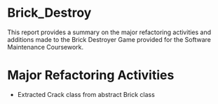 # Brick_Destroy
This report provides a summary on the major refactoring activities and additions made to the Brick Destroyer Game provided for the Software Maintenance Coursework.

# Major Refactoring Activities
- Extracted Crack class from abstract Brick class
